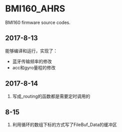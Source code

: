 # BMI160_AHRS

BMI160 firmware source codes.

## 2017-8-13
能够编译和运行，实现了：

* 蓝牙传输频率的修改
* acc和gyro量程的修改


## 2017-8-14
1. 写成_routing的函数都是需要定时调用的

## 8-15
1. 利用循环的数组下标的方式写了FileBuf_Data的缓冲区

